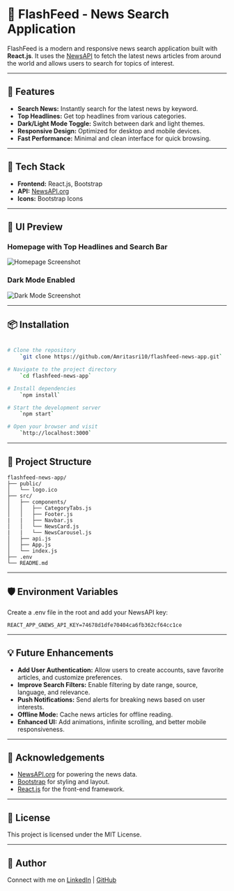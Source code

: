 # 📰 FlashFeed - News Search Application

FlashFeed is a modern and responsive news search application built with **React.js**. It uses the [NewsAPI](https://newsapi.org/) to fetch the latest news articles from around the world and allows users to search for topics of interest.

---

## 🚀 Features

- **Search News:** Instantly search for the latest news by keyword.
- **Top Headlines:** Get top headlines from various categories.
- **Dark/Light Mode Toggle:** Switch between dark and light themes.
- **Responsive Design:** Optimized for desktop and mobile devices.
- **Fast Performance:** Minimal and clean interface for quick browsing.

---

## 🔧 Tech Stack

- **Frontend:** React.js, Bootstrap
- **API:** [NewsAPI.org](https://newsapi.org/)
- **Icons:** Bootstrap Icons

---

## 📸 UI Preview

### Homepage with Top Headlines and Search Bar
![Homepage Screenshot](src/screenshot.png)

### Dark Mode Enabled
![Dark Mode Screenshot](src/screenshot2.png)

---

## 📦 Installation

```bash

# Clone the repository
    `git clone https://github.com/Amritasri10/flashfeed-news-app.git`

# Navigate to the project directory
    `cd flashfeed-news-app`

# Install dependencies
    `npm install`

# Start the development server
    `npm start`

# Open your browser and visit 
    `http://localhost:3000`
```

---

## 📁 Project Structure

```
flashfeed-news-app/
├── public/
│   └── logo.ico
├── src/
│   ├── components/
│   │   ├── CategoryTabs.js
│   │   ├── Footer.js
|   |   ├── Navbar.js
│   │   └── NewsCard.js
|   |   └── NewsCarousel.js
│   ├── api.js
│   ├── App.js
│   └── index.js
├── .env
└── README.md
```

---

## 🛡️ Environment Variables

Create a .env file in the root and add your NewsAPI key:

 `REACT_APP_GNEWS_API_KEY=74678d1dfe70404ca6fb362cf64cc1ce`

---

## 💡 Future Enhancements

- **Add User Authentication:** Allow users to create accounts, save favorite articles, and customize preferences.
- **Improve Search Filters:** Enable filtering by date range, source, language, and relevance.
- **Push Notifications:** Send alerts for breaking news based on user interests.
- **Offline Mode:** Cache news articles for offline reading.
- **Enhanced UI:** Add animations, infinite scrolling, and better mobile responsiveness.

---

## 📄 Acknowledgements

- [NewsAPI.org](https://newsapi.org/) for powering the news data.
- [Bootstrap](https://getbootstrap.com/) for styling and layout.
- [React.js](https://react.dev/) for the front-end framework.

---

## 📌 License

This project is licensed under the MIT License.

---

## 🙌 Author

Connect with me on 
[LinkedIn](https://www.linkedin.com/in/amrita-srivastava10/) | [GitHub](https://github.com/Amritasri10)
